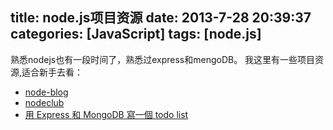 title: node.js项目资源
date: 2013-7-28 20:39:37
categories: [JavaScript]
tags: [node.js]
---
熟悉nodejs也有一段时间了，熟悉过express和mengoDB。
我这里有一些项目资源,适合新手去看：<!--more-->

- [node-blog](https://github.com/Shaman05/node-blog)
- [nodeclub](https://github.com/cnodejs/nodeclub)
- [用 Express 和 MongoDB 寫一個 todo list](http://zuoqiang.iteye.com/blog/1566793)


